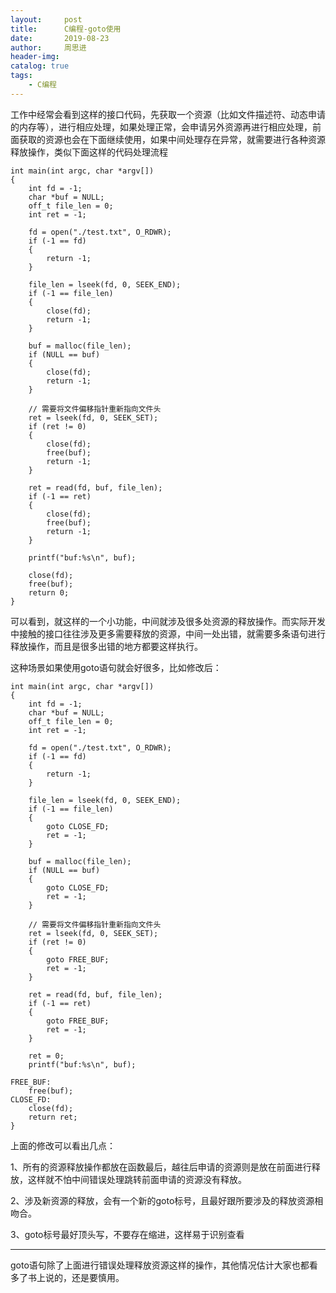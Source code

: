 ```yaml
---
layout:     post
title:      C编程-goto使用
date:       2019-08-23
author:     周思进
header-img:	
catalog: true
tags:
    - C编程
---
```


工作中经常会看到这样的接口代码，先获取一个资源（比如文件描述符、动态申请的内存等），进行相应处理，如果处理正常，会申请另外资源再进行相应处理，前面获取的资源也会在下面继续使用，如果中间处理存在异常，就需要进行各种资源释放操作，类似下面这样的代码处理流程

```
int main(int argc, char *argv[])
{
	int fd = -1;
	char *buf = NULL;
	off_t file_len = 0;
	int ret = -1;

	fd = open("./test.txt", O_RDWR);
	if (-1 == fd)
	{
		return -1;
	}

	file_len = lseek(fd, 0, SEEK_END);
	if (-1 == file_len)
	{
		close(fd);
		return -1;
	}
	
	buf = malloc(file_len);
	if (NULL == buf)
	{
		close(fd);
		return -1;
	}

	// 需要将文件偏移指针重新指向文件头
	ret = lseek(fd, 0, SEEK_SET);
	if (ret != 0)
	{
		close(fd);
		free(buf);
		return -1;
	}

	ret = read(fd, buf, file_len);
	if (-1 == ret)
	{
		close(fd);
		free(buf);
		return -1;
	}

	printf("buf:%s\n", buf);

	close(fd);
	free(buf);
	return 0;
}

```

可以看到，就这样的一个小功能，中间就涉及很多处资源的释放操作。而实际开发中接触的接口往往涉及更多需要释放的资源，中间一处出错，就需要多条语句进行释放操作，而且是很多出错的地方都要这样执行。

这种场景如果使用goto语句就会好很多，比如修改后：

```
int main(int argc, char *argv[])
{
	int fd = -1;
	char *buf = NULL;
	off_t file_len = 0;
	int ret = -1;

	fd = open("./test.txt", O_RDWR);
	if (-1 == fd)
	{
		return -1;
	}

	file_len = lseek(fd, 0, SEEK_END);
	if (-1 == file_len)
	{
		goto CLOSE_FD;
		ret = -1;
	}
	
	buf = malloc(file_len);
	if (NULL == buf)
	{
		goto CLOSE_FD;
		ret = -1;
	}

	// 需要将文件偏移指针重新指向文件头
	ret = lseek(fd, 0, SEEK_SET);
	if (ret != 0)
	{
		goto FREE_BUF;
		ret = -1;
	}

	ret = read(fd, buf, file_len);
	if (-1 == ret)
	{
		goto FREE_BUF;
		ret = -1;
	}

	ret = 0;
	printf("buf:%s\n", buf);

FREE_BUF:
	free(buf);
CLOSE_FD:
	close(fd);
	return ret;
}
```

上面的修改可以看出几点：  

1、所有的资源释放操作都放在函数最后，越往后申请的资源则是放在前面进行释放，这样就不怕中间错误处理跳转前面申请的资源没有释放。

2、涉及新资源的释放，会有一个新的goto标号，且最好跟所要涉及的释放资源相吻合。

3、goto标号最好顶头写，不要存在缩进，这样易于识别查看


---

goto语句除了上面进行错误处理释放资源这样的操作，其他情况估计大家也都看多了书上说的，还是要慎用。



